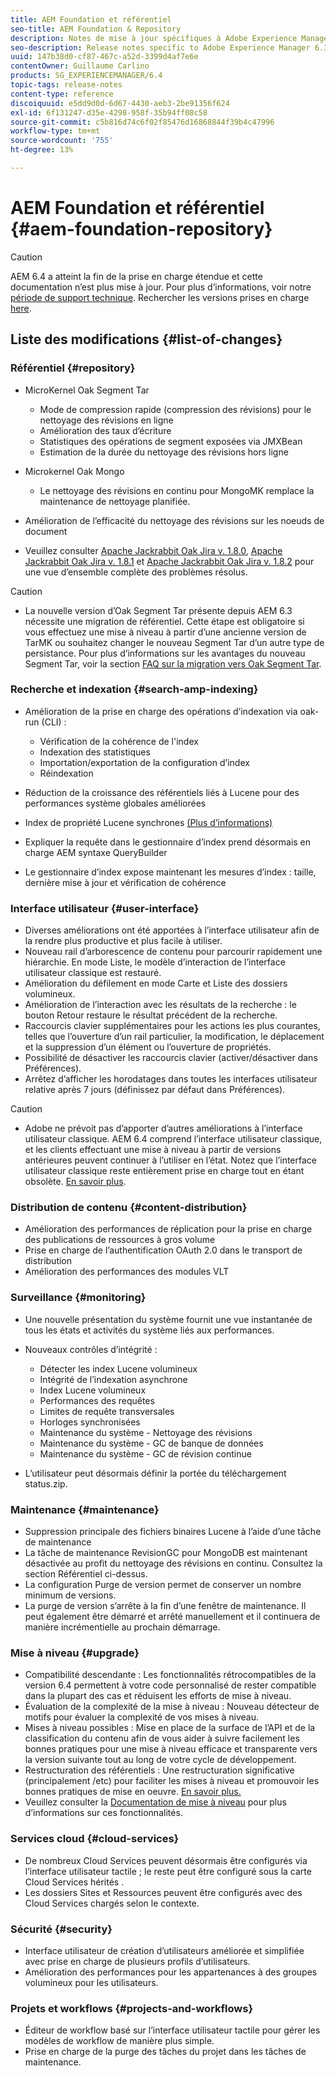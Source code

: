 ```yaml
---
title: AEM Foundation et référentiel
seo-title: AEM Foundation & Repository
description: Notes de mise à jour spécifiques à Adobe Experience Manager 6.3 AEM Platform et au référentiel.
seo-description: Release notes specific to Adobe Experience Manager 6.3 AEM Platform and Repository.
uuid: 147b38d0-cf87-467c-a52d-3399d4af7e6e
contentOwner: Guillaume Carlino
products: SG_EXPERIENCEMANAGER/6.4
topic-tags: release-notes
content-type: reference
discoiquuid: e5dd9d0d-6d67-4430-aeb3-2be91356f624
exl-id: 6f131247-d35e-4298-958f-35b94ff08c58
source-git-commit: c5b816d74c6f02f85476d16868844f39b4c47996
workflow-type: tm+mt
source-wordcount: '755'
ht-degree: 13%

---
```


# AEM Foundation et référentiel {#aem-foundation-repository}

>[!CAUTION]
>
>AEM 6.4 a atteint la fin de la prise en charge étendue et cette documentation n’est plus mise à jour. Pour plus d’informations, voir notre [période de support technique](https://helpx.adobe.com/fr/support/programs/eol-matrix.html). Rechercher les versions prises en charge [here](https://experienceleague.adobe.com/docs/?lang=fr).

## Liste des modifications {#list-of-changes}

### Référentiel {#repository}

* MicroKernel Oak Segment Tar

   * Mode de compression rapide (compression des révisions) pour le nettoyage des révisions en ligne
   * Amélioration des taux d’écriture
   * Statistiques des opérations de segment exposées via JMXBean
   * Estimation de la durée du nettoyage des révisions hors ligne

* Microkernel Oak Mongo

   * Le nettoyage des révisions en continu pour MongoMK remplace la maintenance de nettoyage planifiée.

* Amélioration de l’efficacité du nettoyage des révisions sur les noeuds de document
* Veuillez consulter [Apache Jackrabbit Oak Jira v. 1.8.0](https://archive.apache.org/dist/jackrabbit/oak/1.8.0/RELEASE-NOTES.txt), [Apache Jackrabbit Oak Jira v. 1.8.1](https://archive.apache.org/dist/jackrabbit/oak/1.8.1/RELEASE-NOTES.txt) et [Apache Jackrabbit Oak Jira v. 1.8.2](https://archive.apache.org/dist/jackrabbit/oak/1.8.2/RELEASE-NOTES.txt) pour une vue d’ensemble complète des problèmes résolus.

>[!CAUTION]
>
>* La nouvelle version d’Oak Segment Tar présente depuis AEM 6.3 nécessite une migration de référentiel. Cette étape est obligatoire si vous effectuez une mise à niveau à partir d’une ancienne version de TarMK ou souhaitez changer le nouveau Segment Tar d’un autre type de persistance. Pour plus d’informations sur les avantages du nouveau Segment Tar, voir la section [FAQ sur la migration vers Oak Segment Tar](/help/sites-deploying/revision-cleanup.md#migrating-to-oak-segment-tar).
>


### Recherche et indexation {#search-amp-indexing}

* Amélioration de la prise en charge des opérations d’indexation via oak-run (CLI) :

   * Vérification de la cohérence de l&#39;index
   * Indexation des statistiques
   * Importation/exportation de la configuration d’index
   * Réindexation

* Réduction de la croissance des référentiels liés à Lucene pour des performances système globales améliorées
* Index de propriété Lucene synchrones [(Plus d’informations)](https://wiki.apache.org/jackrabbit/Synchronous%20Lucene%20Property%20Indexes)
* Expliquer la requête dans le gestionnaire d’index prend désormais en charge AEM syntaxe QueryBuilder
* Le gestionnaire d’index expose maintenant les mesures d’index : taille, dernière mise à jour et vérification de cohérence

### Interface utilisateur {#user-interface}

* Diverses améliorations ont été apportées à l’interface utilisateur afin de la rendre plus productive et plus facile à utiliser.
* Nouveau rail d’arborescence de contenu pour parcourir rapidement une hiérarchie. En mode Liste, le modèle d’interaction de l’interface utilisateur classique est restauré.
* Amélioration du défilement en mode Carte et Liste des dossiers volumineux.
* Amélioration de l’interaction avec les résultats de la recherche : le bouton Retour restaure le résultat précédent de la recherche.
* Raccourcis clavier supplémentaires pour les actions les plus courantes, telles que l’ouverture d’un rail particulier, la modification, le déplacement et la suppression d’un élément ou l’ouverture de propriétés.
* Possibilité de désactiver les raccourcis clavier (activer/désactiver dans Préférences).
* Arrêtez d’afficher les horodatages dans toutes les interfaces utilisateur relative après 7 jours (définissez par défaut dans Préférences).

>[!CAUTION]
>
>* Adobe ne prévoit pas d’apporter d’autres améliorations à l’interface utilisateur classique. AEM 6.4 comprend l’interface utilisateur classique, et les clients effectuant une mise à niveau à partir de versions antérieures peuvent continuer à l’utiliser en l’état. Notez que l’interface utilisateur classique reste entièrement prise en charge tout en étant obsolète. [En savoir plus](/help/sites-deploying/ui-recommendations.md).
>


### Distribution de contenu {#content-distribution}

* Amélioration des performances de réplication pour la prise en charge des publications de ressources à gros volume
* Prise en charge de l’authentification OAuth 2.0 dans le transport de distribution
* Amélioration des performances des modules VLT

### Surveillance {#monitoring}

* Une nouvelle présentation du système fournit une vue instantanée de tous les états et activités du système liés aux performances.
* Nouveaux contrôles d’intégrité :

   * Détecter les index Lucene volumineux
   * Intégrité de l’indexation asynchrone
   * Index Lucene volumineux
   * Performances des requêtes
   * Limites de requête transversales
   * Horloges synchronisées
   * Maintenance du système - Nettoyage des révisions
   * Maintenance du système - GC de banque de données
   * Maintenance du système - GC de révision continue

* L’utilisateur peut désormais définir la portée du téléchargement status.zip.

### Maintenance {#maintenance}

* Suppression principale des fichiers binaires Lucene à l’aide d’une tâche de maintenance
* La tâche de maintenance RevisionGC pour MongoDB est maintenant désactivée au profit du nettoyage des révisions en continu. Consultez la section Référentiel ci-dessus.
* La configuration Purge de version permet de conserver un nombre minimum de versions.
* La purge de version s’arrête à la fin d’une fenêtre de maintenance. Il peut également être démarré et arrêté manuellement et il continuera de manière incrémentielle au prochain démarrage.

### Mise à niveau {#upgrade}

* Compatibilité descendante : Les fonctionnalités rétrocompatibles de la version 6.4 permettent à votre code personnalisé de rester compatible dans la plupart des cas et réduisent les efforts de mise à niveau.
* Évaluation de la complexité de la mise à niveau : Nouveau détecteur de motifs pour évaluer la complexité de vos mises à niveau.
* Mises à niveau possibles : Mise en place de la surface de l’API et de la classification du contenu afin de vous aider à suivre facilement les bonnes pratiques pour une mise à niveau efficace et transparente vers la version suivante tout au long de votre cycle de développement.
* Restructuration des référentiels : Une restructuration significative (principalement /etc) pour faciliter les mises à niveau et promouvoir les bonnes pratiques de mise en oeuvre. [En savoir plus.](/help/sites-deploying/repository-restructuring.md)
* Veuillez consulter la [Documentation de mise à niveau](/help/sites-deploying/upgrade.md) pour plus d’informations sur ces fonctionnalités.

### Services cloud {#cloud-services}

* De nombreux Cloud Services peuvent désormais être configurés via l’interface utilisateur tactile ; le reste peut être configuré sous la carte Cloud Services hérités .
* Les dossiers Sites et Ressources peuvent être configurés avec des Cloud Services chargés selon le contexte.

### Sécurité {#security}

* Interface utilisateur de création d’utilisateurs améliorée et simplifiée avec prise en charge de plusieurs profils d’utilisateurs.
* Amélioration des performances pour les appartenances à des groupes volumineux pour les utilisateurs.

### Projets et workflows {#projects-and-workflows}

* Éditeur de workflow basé sur l’interface utilisateur tactile pour gérer les modèles de workflow de manière plus simple.
* Prise en charge de la purge des tâches du projet dans les tâches de maintenance.
